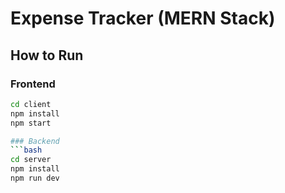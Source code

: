 # Expense Tracker (MERN Stack)

##  How to Run

### Frontend  
```bash
cd client
npm install
npm start

### Backend
```bash
cd server
npm install
npm run dev

